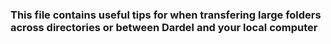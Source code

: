 ### This file contains useful tips for when transfering large folders across directories or between Dardel and your local computer
